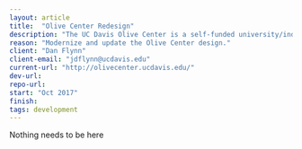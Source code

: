 ```yaml
---
layout: article
title:  "Olive Center Redesign"
description: "The UC Davis Olive Center is a self-funded university/industry coalition that seeks to do for olives what UC Davis did for wine.The world-renowned center brings together nearly 60 UC faculty members, research specialists and farm advisors who address the research and education needs of California olive growers and processors. "
reason: "Modernize and update the Olive Center design."
client: "Dan Flynn"
client-email: "jdflynn@ucdavis.edu"
current-url: "http://olivecenter.ucdavis.edu/"
dev-url:
repo-url:
start: "Oct 2017"
finish:
tags: development
---
```


Nothing needs to be here

